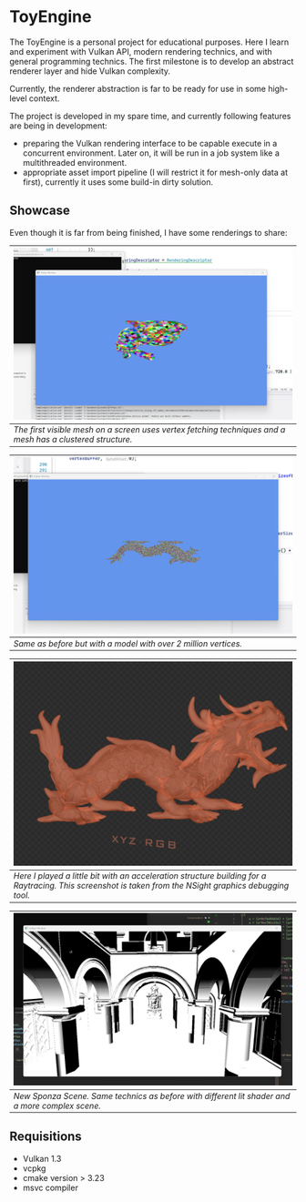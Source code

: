 # ToyEngine

The ToyEngine is a personal project for educational purposes. Here I learn and experiment with Vulkan API, modern rendering technics, and with general programming technics.
The first milestone is to develop an abstract renderer layer and hide Vulkan complexity.

Currently, the renderer abstraction is far to be ready for use in some high-level context.

The project is developed in my spare time, and currently following features are being in development:
 - preparing the Vulkan rendering interface to be capable execute in a concurrent environment. Later on, it will be run in a job system like a multithreaded environment.
 - appropriate asset import pipeline (I will restrict it for mesh-only data at first), currently it uses some build-in dirty solution.

## Showcase
Even though it is far from being finished, I have some renderings to share:

|![First Mesh](Docs/FirstMesh.png)|
|:-|
|*The first visible mesh on a screen uses vertex fetching techniques and a mesh has a clustered structure.*|


|![Dense Mesh](Docs/DenseMesh.png)|
|:-|
|*Same as before but with a model with over 2 million vertices.*|


|![TLAS](Docs/Tlas.png)|
|:-|
|*Here I played a little bit with an acceleration structure building for a Raytracing. This screenshot is taken from the NSight graphics debugging tool.*|


|![New Sponza](Docs/NewSponza.png)|
|:-|
|*New Sponza Scene. Same technics as before with different lit shader and a more complex scene.*|


## Requisitions
- Vulkan 1.3
- vcpkg
- cmake version > 3.23
- msvc compiler
